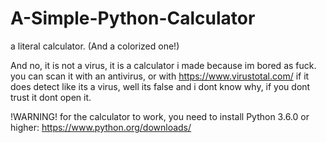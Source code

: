 # A-Simple-Python-Calculator
a literal calculator. (And a colorized one!)

And no, it is not a virus, it is a calculator i made because im bored as fuck. you can scan it with an antivirus, or with https://www.virustotal.com/
if it does detect like its a virus, well its false and i dont know why, if you dont trust it dont open it.

!WARNING! for the calculator to work, you need to install Python 3.6.0 or higher: https://www.python.org/downloads/
